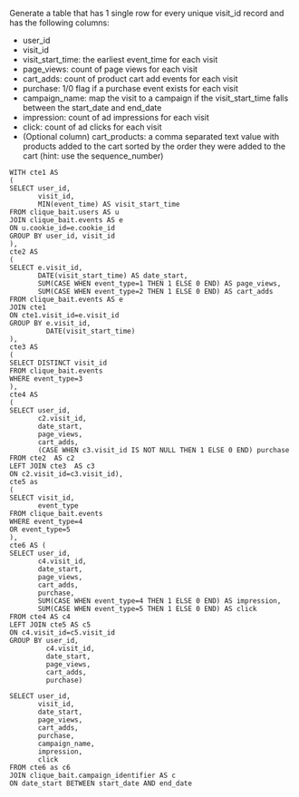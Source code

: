 Generate a table that has 1 single row for every unique visit_id record and has the following columns:

- user_id
- visit_id
- visit_start_time: the earliest event_time for each visit
- page_views: count of page views for each visit
- cart_adds: count of product cart add events for each visit
- purchase: 1/0 flag if a purchase event exists for each visit
- campaign_name: map the visit to a campaign if the visit_start_time falls between the start_date and end_date
- impression: count of ad impressions for each visit
- click: count of ad clicks for each visit
- (Optional column) cart_products: a comma separated text value with products added to the cart sorted by the order they were added to the cart (hint: use the sequence_number)

```
WITH cte1 AS
(
SELECT user_id, 
       visit_id, 
       MIN(event_time) AS visit_start_time
FROM clique_bait.users AS u
JOIN clique_bait.events AS e
ON u.cookie_id=e.cookie_id
GROUP BY user_id, visit_id
),
cte2 AS
(
SELECT e.visit_id, 
       DATE(visit_start_time) AS date_start, 
       SUM(CASE WHEN event_type=1 THEN 1 ELSE 0 END) AS page_views, 
       SUM(CASE WHEN event_type=2 THEN 1 ELSE 0 END) AS cart_adds
FROM clique_bait.events AS e
JOIN cte1
ON cte1.visit_id=e.visit_id
GROUP BY e.visit_id, 
         DATE(visit_start_time)
),
cte3 AS 
(
SELECT DISTINCT visit_id
FROM clique_bait.events
WHERE event_type=3
),
cte4 AS
(                                   
SELECT user_id, 
       c2.visit_id, 
       date_start, 
       page_views, 
       cart_adds, 
       (CASE WHEN c3.visit_id IS NOT NULL THEN 1 ELSE 0 END) purchase
FROM cte2  AS c2                        
LEFT JOIN cte3  AS c3                   
ON c2.visit_id=c3.visit_id),
cte5 as 
(        
SELECT visit_id, 
       event_type
FROM clique_bait.events                                   
WHERE event_type=4 
OR event_type=5
),
cte6 AS (                                   
SELECT user_id, 
       c4.visit_id, 
       date_start, 
       page_views, 
       cart_adds, 
       purchase, 
       SUM(CASE WHEN event_type=4 THEN 1 ELSE 0 END) AS impression, 
       SUM(CASE WHEN event_type=5 THEN 1 ELSE 0 END) AS click
FROM cte4 AS c4
LEFT JOIN cte5 AS c5
ON c4.visit_id=c5.visit_id
GROUP BY user_id, 
         c4.visit_id, 
         date_start, 
         page_views, 
         cart_adds, 
         purchase)

SELECT user_id, 
       visit_id, 
       date_start, 
       page_views, 
       cart_adds, 
       purchase, 
       campaign_name, 
       impression, 
       click
FROM cte6 as c6                                   
JOIN clique_bait.campaign_identifier AS c                                 
ON date_start BETWEEN start_date AND end_date 


 
